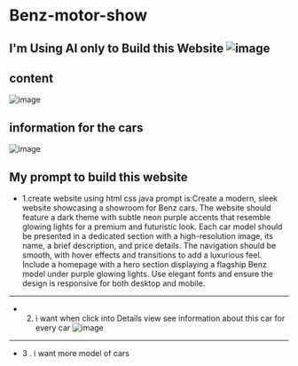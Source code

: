 # Benz-motor-show
I'm Using AI only to Build this Website 
![image](https://github.com/user-attachments/assets/ef9a051d-eba8-4ad5-952e-ba47d2d76dbb)
-----------------------------------------------------------------------------------------

## content

![image](https://github.com/user-attachments/assets/25a6fad7-06da-4d47-a03a-eebb7b6cc587)

## information for the cars
![image](https://github.com/user-attachments/assets/2f245be0-4cb2-4650-bb47-13e589ddbc24)

## My prompt to build this website
- 1.create website using html css java
prompt is:Create a modern, sleek website showcasing a showroom for Benz cars. The website should feature a dark theme with subtle neon purple accents that resemble glowing lights for a premium and futuristic look. Each car model should be presented in a dedicated section with a high-resolution image, its name, a brief description, and price details. The navigation should be smooth, with hover effects and transitions to add a luxurious feel. Include a homepage with a hero section displaying a flagship Benz model under purple glowing lights. Use elegant fonts and ensure the design is responsive for both desktop and mobile.
--------------
- 2. i want when click into  Details view see information about this car for every car
     ![image](https://github.com/user-attachments/assets/62442cd7-31aa-4762-bcd3-79d834013b44)
--------------
- 3 . i want more model of cars
